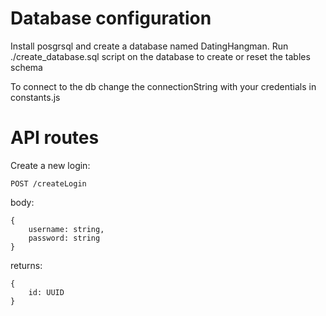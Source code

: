 # Database configuration

Install posgrsql and create a database named DatingHangman.
Run ./create_database.sql script on the database to create or reset the tables
schema

To connect to the db change the connectionString with your credentials in
constants.js

# API routes

Create a new login:

    POST /createLogin

body:

    {
        username: string,
        password: string
    }

returns:

    {
        id: UUID
    }

